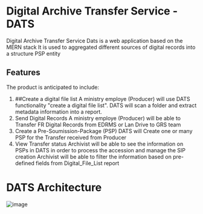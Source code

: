 # Digital Archive Transfer Service - DATS

Digital Archive Transfer Service Dats is a web application based on the MERN stack It is used to aggregated different sources of digital records into a structure PSP entity

## Features

The product is anticipated to include:

1. ##Create a digital file list
   A ministry employe (Producer) will use DATS functionality "create a digital file list". DATS will scan a folder and extract metadata information into a report.
2. Send Digital Records
   A ministry employe (Producer) will be able to Transfer FR Digital Records from EDRMS or Lan Drive to GRS team
3. Create a Pre-Soumission-Package (PSP)
   DATS will Create one or many PSP for the Transfer received from Producer
4. View Transfer status
   Archivist will be able to see the information on PSPs in DATS in order to process the accession and manage the SIP creation
   Archivist will be able to filter the information based on pre-defined fields from Digital_File_List report

# DATS Architecture
![image](https://github.com/bcgov/citz-grs-dats/assets/150071375/44e9b1a9-2ece-4a49-a9b8-6992b0059604)
